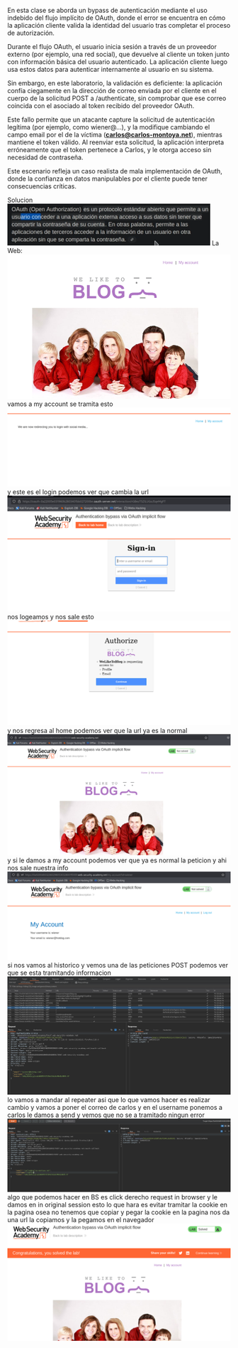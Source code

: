 En esta clase se aborda un bypass de autenticación mediante el uso indebido del flujo implícito de OAuth, donde el error se encuentra en cómo la aplicación cliente valida la identidad del usuario tras completar el proceso de autorización.

Durante el flujo OAuth, el usuario inicia sesión a través de un proveedor externo (por ejemplo, una red social), que devuelve al cliente un token junto con información básica del usuario autenticado. La aplicación cliente luego usa estos datos para autenticar internamente al usuario en su sistema.

Sin embargo, en este laboratorio, la validación es deficiente: la aplicación confía ciegamente en la dirección de correo enviada por el cliente en el cuerpo de la solicitud POST a /authenticate, sin comprobar que ese correo coincida con el asociado al token recibido del proveedor OAuth.

Este fallo permite que un atacante capture la solicitud de autenticación legítima (por ejemplo, como wiener@…), y la modifique cambiando el campo email por el de la víctima (**carlos@carlos-montoya.net**), mientras mantiene el token válido. Al reenviar esta solicitud, la aplicación interpreta erróneamente que el token pertenece a Carlos, y le otorga acceso sin necesidad de contraseña.

Este escenario refleja un caso realista de mala implementación de OAuth, donde la confianza en datos manipulables por el cliente puede tener consecuencias críticas.

Solucion
![Pasted_image_20250829224030.png](/Imagenes/Pasted_image_20250829224030.png)
La Web:
![Pasted_image_20250829233701.png](/Imagenes/Pasted_image_20250829233701.png)
vamos a my account
se tramita esto
![Pasted_image_20250829233829.png](/Imagenes/Pasted_image_20250829233829.png)
y este es el login podemos ver que cambia la url
![Pasted_image_20250829233943.png](/Imagenes/Pasted_image_20250829233943.png)
nos logeamos y nos sale esto
![Pasted_image_20250829234017.png](/Imagenes/Pasted_image_20250829234017.png)
y nos regresa al home podemos ver que la url ya es la normal
![Pasted_image_20250829234040.png](/Imagenes/Pasted_image_20250829234040.png)
y si le damos a my account podemos ver que ya es normal la peticion y ahi nos sale nuestra info
![Pasted_image_20250829234133.png](/Imagenes/Pasted_image_20250829234133.png)
si nos vamos al historico y vemos una de las peticiones POST podemos ver que se esta tramitando informacion
![Pasted_image_20250829234452.png](/Imagenes/Pasted_image_20250829234452.png)
lo vamos a mandar al repeater
asi que lo que vamos hacer es realizar cambio y vamos a poner el correo de carlos y en el username ponemos a carlos
le damos a send y vemos que no se a tramitado ningun error
![Pasted_image_20250829234813.png](/Imagenes/Pasted_image_20250829234813.png)
algo que podemos hacer en BS es click derecho request in browser y le damos en in original session esto lo que hara es evitar tramitar la cookie en la pagina osea no tenemos que copiar y pegar la cookie en la pagina
nos da una url la copiamos y la pegamos en el navegador
![Pasted_image_20250829235106.png](/Imagenes/Pasted_image_20250829235106.png)


